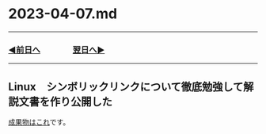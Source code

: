 # 2023-04-07.md

---
### [◀️前日へ](https://github.com/yuasys/chatty-journal/blob/main/2023/04/2023-04-06.md)&emsp;&emsp;&emsp;&emsp;[翌日へ▶️](https://github.com/yuasys/chatty-journal/blob/main/2023/04/2023-04-08.md)

---

## Linux　シンボリックリンクについて徹底勉強して解説文書を作り公開した
[成果物はこれ](https://hackmd.io/@yuasys/HJ_U0mTZ2)です。
